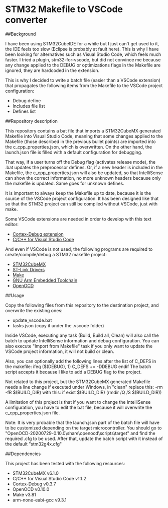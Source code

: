 # STM32 Makefile to VSCode converter

##Background

I have been using STM32CubeIDE for a while but I just can't get used to it, the IDE feels too slow (Eclipse is probably at fault here). This is why I have been looking for alternatives such as Visual Studio Code, which feels much faster. I tried a plugin, stm32-for-vscode, but did not convince me because any change applied to the DEBUG or optimizations flags in the Makefile are ignored, they are hardcoded in the extension.

This is why I decided to write a batch file (easier than a VSCode extension) that propagates the following items from the Makefile to the VSCode project configuration:
- Debug define
- Includes file list
- Defines list


##Repository description

This repository contains a bat file that imports a STM32CubeMX generated Makefile into Visual Studio Code, meaning that some changes applied to the Makefile (those described in the previous bullet points) are imported into the c_cpp_properties.json, which is overwritten. On the other hand, the launch.json file is filled with a default configuration for debugging.

That way, if a user turns off the Debug flag (activates release mode), the .bat updates the preprocessor defines. Or, if a new header is included in the Makefile, the c_cpp_properties.json will also be updated, so that IntelliSense can show the correct information, no more unknown headers because only the makefile is updated. Same goes for unknown defines.

It is important to always keep the Makefile up to date, because it is the source of the VSCode project configuration. It has been designed like that so that the STM32 project can still be compiled without VSCode, just with make.

Some VSCode extensions are needed in order to develop with this text editor:
- [Cortex-Debug extension](https://github.com/Marus/cortex-debug)
- [C/C++ for Visual Studio Code](https://github.com/Microsoft/vscode-cpptools)

And even if VSCode is not used, the following programs are required to create/compile/debug a STM32 makefile project:
- [STM32CubeMX](https://www.st.com/en/development-tools/stm32cubemx.html)
- [ST-Link Drivers](https://www.st.com/en/development-tools/stlink-v3set.html)
- [Make](http://gnuwin32.sourceforge.net/packages/make.htm)
- [GNU Arm Embedded Toolchain](https://developer.arm.com/tools-and-software/open-source-software/developer-tools/gnu-toolchain/gnu-rm/downloads)
- [OpenOCD](https://gnutoolchains.com/arm-eabi/openocd/)


##Usage

Copy the following files from this repository to the destination project, and overwrite the existing ones:
- update_vscode.bat
- tasks.json (copy it under the .vscode folder)

Inside VSCode, executing any task (Build, Build all, Clean) will also call the batch to update IntelliSense information and debug configuration. You can also execute "Import from Makefile" task if you only want to update the VSCode project information, it will not build or clean.

Also, you can optionally add the following lines after the list of C_DEFS in the makefile:
ifeq ($(DEBUG), 1)
C_DEFS += -DDEBUG
endif
The batch script accepts it because I like to add a DEBUG flag to the project.

Not related to this project, but the STM32CubeMX generated Makefile needs a line change if executed under Windows, in "clean" replace this:
	-rm -fR $(BUILD_DIR)
with this:
	if exist $(BUILD_DIR) (rmdir /Q /S $(BUILD_DIR))

A limitation of this project is that if you want to change the IntelliSense configuration, you have to edit the bat file, because it will overwrite the c_cpp_properties.json file.

Note: It is very probable that the launch.json part of the batch file will have to be customized depending on the target microcontroller. You should go to "OpenOCD-20200729-0.10.0\share\openocd\scripts\target" and find the required .cfg to be used. After that, update the batch script with it instead of the default "stm32g4x.cfg"

##Dependencies

This project has been tested with the following resources:
- STM32CubeMX v6.1.0
- C/C++ for Visual Studio Code v1.1.2
- Cortex-Debug v0.3.7
- OpenOCD v0.10.0
- Make v3.81
- arm-none-eabi-gcc v9.3.1